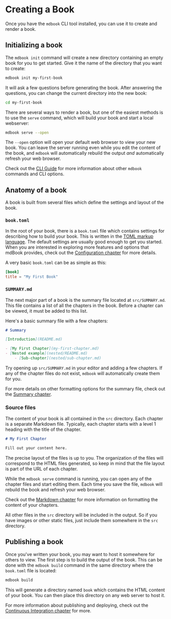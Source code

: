 # Creating a Book

Once you have the `mdbook` CLI tool installed, you can use it to create and render a book.

## Initializing a book

The `mdbook init` command will create a new directory containing an empty book for you to get started.
Give it the name of the directory that you want to create:

```sh
mdbook init my-first-book
```

It will ask a few questions before generating the book.
After answering the questions, you can change the current directory into the new book:

```sh
cd my-first-book
```

There are several ways to render a book, but one of the easiest methods is to use the `serve` command, which will build your book and start a local webserver:

```sh
mdbook serve --open
```

The `--open` option will open your default web browser to view your new book.
You can leave the server running even while you edit the content of the book, and `mdbook` will automatically rebuild the output *and* automatically refresh your web browser.

Check out the [CLI Guide](../cli/index.html) for more information about other `mdbook` commands and CLI options.

## Anatomy of a book

A book is built from several files which define the settings and layout of the book.

### `book.toml`

In the root of your book, there is a `book.toml` file which contains settings for describing how to build your book.
This is written in the [TOML markup language](https://toml.io/).
The default settings are usually good enough to get you started.
When you are interested in exploring more features and options that mdBook provides, check out the [Configuration chapter](../format/configuration/index.html) for more details.

A very basic `book.toml` can be as simple as this:

```toml
[book]
title = "My First Book"
```

### `SUMMARY.md`

The next major part of a book is the summary file located at `src/SUMMARY.md`.
This file contains a list of all the chapters in the book.
Before a chapter can be viewed, it must be added to this list.

Here's a basic summary file with a few chapters:

```md
# Summary

[Introduction](README.md)

- [My First Chapter](my-first-chapter.md)
- [Nested example](nested/README.md)
    - [Sub-chapter](nested/sub-chapter.md)
```

Try opening up `src/SUMMARY.md` in your editor and adding a few chapters.
If any of the chapter files do not exist, `mdbook` will automatically create them for you.

For more details on other formatting options for the summary file, check out the [Summary chapter](../format/summary.md).

### Source files

The content of your book is all contained in the `src` directory.
Each chapter is a separate Markdown file.
Typically, each chapter starts with a level 1 heading with the title of the chapter.

```md
# My First Chapter

Fill out your content here.
```

The precise layout of the files is up to you.
The organization of the files will correspond to the HTML files generated, so keep in mind that the file layout is part of the URL of each chapter.

While the `mdbook serve` command is running, you can open any of the chapter files and start editing them.
Each time you save the file, `mdbook` will rebuild the book and refresh your web browser.

Check out the [Markdown chapter](../format/markdown.md) for more information on formatting the content of your chapters.

All other files in the `src` directory will be included in the output.
So if you have images or other static files, just include them somewhere in the `src` directory.

## Publishing a book

Once you've written your book, you may want to host it somewhere for others to view.
The first step is to build the output of the book.
This can be done with the `mdbook build` command in the same directory where the `book.toml` file is located:

```sh
mdbook build
```

This will generate a directory named `book` which contains the HTML content of your book.
You can then place this directory on any web server to host it.

For more information about publishing and deploying, check out the [Continuous Integration chapter](../continuous-integration.md) for more.